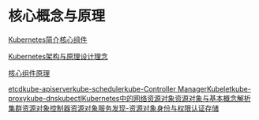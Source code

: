 # 核心概念与原理

[Kubernetes简介](https://darren.gitbook.io/project/~/edit/drafts/-LG3zLujRGWx7xpuBUvd/gai-nian-yu-yuan-li/kubernetes-jian-jie)[核心组件](https://darren.gitbook.io/project/~/edit/drafts/-LG3zLujRGWx7xpuBUvd/gai-nian-yu-yuan-li/he-xin-zu-jian)

[Kubernetes架构与原理](https://darren.gitbook.io/project/~/edit/drafts/-LG3zLujRGWx7xpuBUvd/gai-nian-yu-yuan-li/kubernetes-jia-gou)[设计理念](https://darren.gitbook.io/project/~/edit/drafts/-LG3zLujRGWx7xpuBUvd/gai-nian-yu-yuan-li/she-ji-li-nian-1)

[核心组件原理](https://darren.gitbook.io/project/~/edit/drafts/-LG3zLujRGWx7xpuBUvd/gai-nian-yu-yuan-li/he-xin-zu-jian-yuan-li)

[etcd](https://darren.gitbook.io/project/~/edit/drafts/-LG3zLujRGWx7xpuBUvd/gai-nian-yu-yuan-li/he-xin-zu-jian-yuan-li/etcd)[kube-apiserver](https://darren.gitbook.io/project/~/edit/drafts/-LG3zLujRGWx7xpuBUvd/gai-nian-yu-yuan-li/he-xin-zu-jian-yuan-li/kube-apiserver)[kube-scheduler](https://darren.gitbook.io/project/~/edit/drafts/-LG3zLujRGWx7xpuBUvd/gai-nian-yu-yuan-li/he-xin-zu-jian-yuan-li/kube-scheduler)[kube-Controller Manager](https://darren.gitbook.io/project/~/edit/drafts/-LG3zLujRGWx7xpuBUvd/gai-nian-yu-yuan-li/he-xin-zu-jian-yuan-li/kube-controller-manager)[Kubelet](https://darren.gitbook.io/project/~/edit/drafts/-LG3zLujRGWx7xpuBUvd/gai-nian-yu-yuan-li/he-xin-zu-jian-yuan-li/kubelet)[kube-proxy](https://darren.gitbook.io/project/~/edit/drafts/-LG3zLujRGWx7xpuBUvd/gai-nian-yu-yuan-li/kube-proxy)[kube-dns](https://darren.gitbook.io/project/~/edit/drafts/-LG3zLujRGWx7xpuBUvd/gai-nian-yu-yuan-li/kube-dns)[kubectl](https://darren.gitbook.io/project/~/edit/drafts/-LG3zLujRGWx7xpuBUvd/gai-nian-yu-yuan-li/kubectl)[Kubernetes中的网络](https://darren.gitbook.io/project/~/edit/drafts/-LG3zLujRGWx7xpuBUvd/kubernetes-zhong-de-wang-luo)[资源对象](https://darren.gitbook.io/project/~/edit/drafts/-LG3zLujRGWx7xpuBUvd/zi-yuan-dui-xiang)[资源对象与基本概念解析](https://darren.gitbook.io/project/~/edit/drafts/-LG3zLujRGWx7xpuBUvd/zi-yuan-dui-xiang/zi-yuan-dui-xiang-yu-ji-ben-gai-nian-jie-xi)[集群资源对象](https://darren.gitbook.io/project/~/edit/drafts/-LG3zLujRGWx7xpuBUvd/ji-qun-zi-yuan-dui-xiang)[控制器资源对象](https://darren.gitbook.io/project/~/edit/drafts/-LG3zLujRGWx7xpuBUvd/kong-zhi-qi-zi-yuan-dui-xiang)[服务发现-资源对象](https://darren.gitbook.io/project/~/edit/drafts/-LG3zLujRGWx7xpuBUvd/fu-wu-fa-xian-zi-yuan-dui-xiang)[身份与权限认证](https://darren.gitbook.io/project/~/edit/drafts/-LG3zLujRGWx7xpuBUvd/shen-fen-yu-quan-xian-ren-zheng)[存储](https://darren.gitbook.io/project/~/edit/drafts/-LG3zLujRGWx7xpuBUvd/cun-chu)

